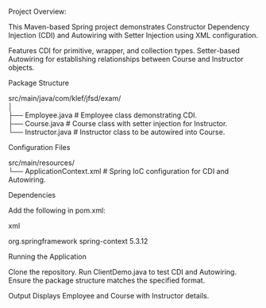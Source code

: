 Project Overview:

This Maven-based Spring project demonstrates Constructor Dependency Injection (CDI) and Autowiring with Setter Injection using XML configuration.

Features
CDI for primitive, wrapper, and collection types.
Setter-based Autowiring for establishing relationships between Course and Instructor objects.

Package Structure


src/main/java/com/klef/jfsd/exam/  
│  
├── Employee.java      # Employee class demonstrating CDI.  
├── Course.java        # Course class with setter injection for Instructor.  
└── Instructor.java    # Instructor class to be autowired into Course.  

Configuration Files


src/main/resources/  
└── ApplicationContext.xml  # Spring IoC configuration for CDI and Autowiring.  

Dependencies

Add the following in pom.xml:

xml

<dependency>  
  <groupId>org.springframework</groupId>  
  <artifactId>spring-context</artifactId>  
  <version>5.3.12</version>  
</dependency>  

Running the Application

Clone the repository.
Run ClientDemo.java to test CDI and Autowiring.
Ensure the package structure matches the specified format.

Output
Displays Employee and Course with Instructor details.

